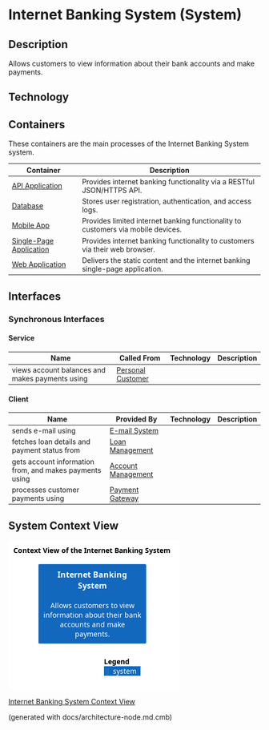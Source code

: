 # Internet Banking System (System)
## Description
Allows customers to view information about their bank accounts and make payments.

## Technology


## Containers
These containers are the main processes of the Internet Banking System system.

| Container | Description |
|---|---|
| [API Application](../../../mybank/digital-banking/internet-banking-system/api-application.md)| Provides internet banking functionality via a RESTful JSON/HTTPS API. |
| [Database](../../../mybank/digital-banking/internet-banking-system/database.md)| Stores user registration, authentication, and access logs. |
| [Mobile App](../../../mybank/digital-banking/internet-banking-system/mobile-app.md)| Provides limited internet banking functionality to customers via mobile devices. |
| [Single-Page Application](../../../mybank/digital-banking/internet-banking-system/single-page-app.md)| Provides internet banking functionality to customers via their web browser. |
| [Web Application](../../../mybank/digital-banking/internet-banking-system/web-app.md)| Delivers the static content and the internet banking single-page application. |

## Interfaces

### Synchronous Interfaces

#### Service
| Name | Called From | Technology | Description |
|---|---|---|---|
| views account balances and makes payments using | [Personal Customer](../../../mybank/personal-customer.md) |  |  |

#### Client
| Name | Provided By | Technology | Description |
|---|---|---|---|
| sends e-mail using | [E-mail System](../../../mybank/email-system.md) |  |  |
| fetches loan details and payment status from | [Loan Management](../../../mybank/core-banking/loan-management-system.md) |  |  |
| gets account information from, and makes payments using | [Account Management](../../../mybank/core-banking/account-management-system.md) |  |  |
| processes customer payments using | [Payment Gateway](../../../mybank/payment/payment-gateway-system.md) |  |  |

## System Context View
![Context View of the Internet Banking System](../../../mybank/digital-banking/internet-banking-system/context-view.png)

[Internet Banking System Context View](../../../mybank/digital-banking/internet-banking-system/context-view.md)


(generated with docs/architecture-node.md.cmb)
